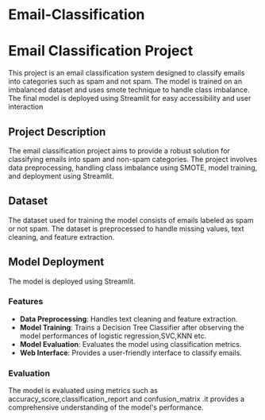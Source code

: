 # Email-Classification
# Email Classification Project

This project is an email classification system designed to classify emails into categories such as spam and not spam. The model is trained on an imbalanced dataset and uses smote technique  to handle class imbalance. The final model is deployed using Streamlit for easy accessibility and user interaction

## Project Description
The email classification project aims to provide a robust solution for classifying emails into spam and non-spam categories. The project involves data preprocessing, handling class imbalance using SMOTE, model training, and deployment using Streamlit.

## Dataset
The dataset used for training the model consists of emails labeled as spam or not spam. The dataset is preprocessed to handle missing values, text cleaning, and feature extraction.

## Model Deployment
The model is deployed using Streamlit. 

### Features
- **Data Preprocessing**: Handles text cleaning and feature extraction.
- **Model Training**: Trains a Decision Tree Classifier after observing the model performances of logistic regression,SVC,KNN etc.
- **Model Evaluation**: Evaluates the model using classification metrics.
- **Web Interface**: Provides a user-friendly interface to classify emails.

### Evaluation
The model is evaluated using  metrics such as accuracy_score,classification_report and confusion_matrix .it provides a comprehensive understanding of the model's performance.
